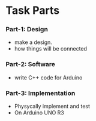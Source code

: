 # Task Parts

### Part-1: Design
- make a design.
- how things will be connected

### Part-2: Software
- write C++ code for Arduino

### Part-3: Implementation
- Physycally implement and test
- On Arduino UNO R3